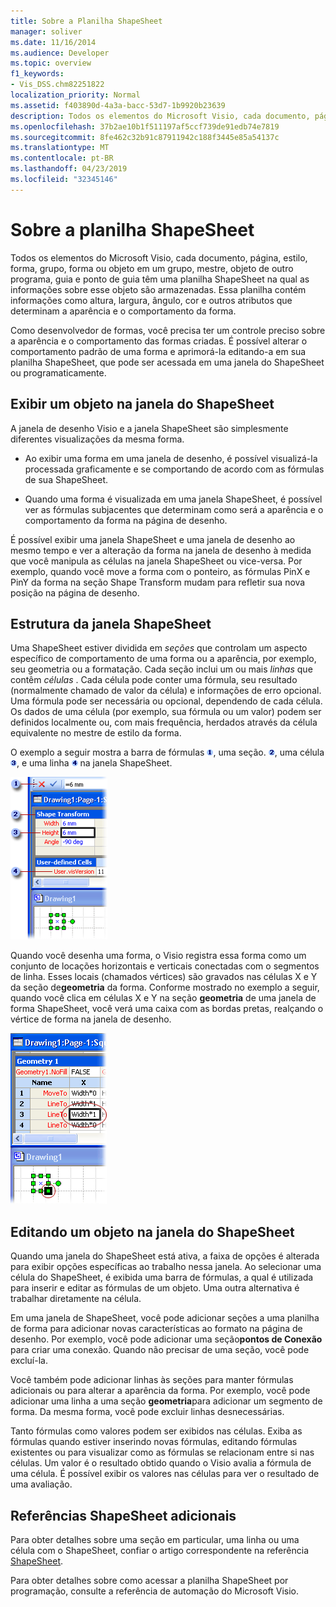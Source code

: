 ```yaml
---
title: Sobre a Planilha ShapeSheet
manager: soliver
ms.date: 11/16/2014
ms.audience: Developer
ms.topic: overview
f1_keywords:
- Vis_DSS.chm82251822
localization_priority: Normal
ms.assetid: f403890d-4a3a-bacc-53d7-1b9920b23639
description: Todos os elementos do Microsoft Visio, cada documento, página, estilo, forma, grupo, forma ou objeto em um grupo, mestre, objeto de outro programa, guia e ponto de guia têm uma planilha ShapeSheet na qual as informações sobre esse objeto são armazenadas. Essa planilha contém informações como altura, largura, ângulo, cor e outros atributos que determinam a aparência e o comportamento da forma.
ms.openlocfilehash: 37b2ae10b1f511197af5ccf739de91edb74e7819
ms.sourcegitcommit: 8fe462c32b91c87911942c188f3445e85a54137c
ms.translationtype: MT
ms.contentlocale: pt-BR
ms.lasthandoff: 04/23/2019
ms.locfileid: "32345146"
---
```

# <a name="about-the-shapesheet-spreadsheet"></a>Sobre a planilha ShapeSheet

Todos os elementos do Microsoft Visio, cada documento, página, estilo, forma, grupo, forma ou objeto em um grupo, mestre, objeto de outro programa, guia e ponto de guia têm uma planilha ShapeSheet na qual as informações sobre esse objeto são armazenadas. Essa planilha contém informações como altura, largura, ângulo, cor e outros atributos que determinam a aparência e o comportamento da forma.
  
Como desenvolvedor de formas, você precisa ter um controle preciso sobre a aparência e o comportamento das formas criadas. É possível alterar o comportamento padrão de uma forma e aprimorá-la editando-a em sua planilha ShapeSheet, que pode ser acessada em uma janela do ShapeSheet ou programaticamente.
  
## <a name="viewing-an-object-in-a-shapesheet-window"></a>Exibir um objeto na janela do ShapeSheet

A janela de desenho Visio e a janela ShapeSheet são simplesmente diferentes visualizações da mesma forma.
  
- Ao exibir uma forma em uma janela de desenho, é possível visualizá-la processada graficamente e se comportando de acordo com as fórmulas de sua ShapeSheet.
    
- Quando uma forma é visualizada em uma janela ShapeSheet, é possível ver as fórmulas subjacentes que determinam como será a aparência e o comportamento da forma na página de desenho.
    
É possível exibir uma janela ShapeSheet e uma janela de desenho ao mesmo tempo e ver a alteração da forma na janela de desenho à medida que você manipula as células na janela ShapeSheet ou vice-versa. Por exemplo, quando você move a forma com o ponteiro, as fórmulas PinX e PinY da forma na seção Shape Transform mudam para refletir sua nova posição na página de desenho.
  
## <a name="structure-of-the-shapesheet-window"></a>Estrutura da janela ShapeSheet

Uma ShapeSheet estiver dividida em *seções* que controlam um aspecto específico de comportamento de uma forma ou a aparência, por exemplo, seu geometria ou a formatação. Cada seção inclui um ou mais *linhas* que contêm *células* . Cada célula pode conter uma fórmula, seu resultado (normalmente chamado de valor da célula) e informações de erro opcional. Uma fórmula pode ser necessária ou opcional, dependendo de cada célula. Os dados de uma célula (por exemplo, sua fórmula ou um valor) podem ser definidos localmente ou, com mais frequência, herdados através da célula equivalente no mestre de estilo da forma. 
  
O exemplo a seguir mostra a barra de fórmulas ![barra de fórmulas](media/callout1_ZA01036259.gif), uma seção. ![seção](media/callout2_ZA01036260.gif), uma célula ![célula](media/callout3_ZA01036261.gif), e uma linha ![row](media/callout4_ZA01036262.gif) na janela ShapeSheet. 
  
![janela ShapeSheet.](media/ShpSheetRef_CA_02a_ZA07645861.gif)
  
Quando você desenha uma forma, o Visio registra essa forma como um conjunto de locações horizontais e verticais conectadas com o segmentos de linha. Esses locais (chamados vértices) são gravados nas células X e Y da seção de**geometria** da forma. Conforme mostrado no exemplo a seguir, quando você clica em células X e Y na seção **geometria** de uma janela de forma ShapeSheet, você verá uma caixa com as bordas pretas, realçando o vértice de forma na janela de desenho. 
  
![Caixa com bordas pretas, realçando o vértice de forma na janela de desenho](media/ShpSheetRef_CA_01_ZA07645860.gif)
  
## <a name="editing-an-object-in-the-shapesheet-window"></a>Editando um objeto na janela do ShapeSheet

Quando uma janela do ShapeSheet está ativa, a faixa de opções é alterada para exibir opções específicas ao trabalho nessa janela. Ao selecionar uma célula do ShapeSheet, é exibida uma barra de fórmulas, a qual é utilizada para inserir e editar as fórmulas de um objeto. Uma outra alternativa é trabalhar diretamente na célula.
  
Em uma janela de ShapeSheet, você pode adicionar seções a uma planilha de forma para adicionar novas características ao formato na página de desenho. Por exemplo, você pode adicionar uma seção**pontos de Conexão** para criar uma conexão. Quando não precisar de uma seção, você pode excluí-la. 
  
Você também pode adicionar linhas às seções para manter  fórmulas adicionais ou para alterar a aparência da forma. Por exemplo, você pode adicionar uma linha a uma seção **geometria**para adicionar um segmento de forma. Da mesma forma, você pode excluir linhas desnecessárias. 
  
Tanto fórmulas como valores podem ser exibidos nas células. Exiba as fórmulas quando estiver inserindo novas fórmulas, editando fórmulas existentes ou para visualizar como as fórmulas se relacionam entre si nas células. Um valor é o resultado obtido quando o Visio avalia a fórmula de uma célula. É possível exibir os valores nas células para ver o resultado de uma avaliação.
  
## <a name="additional-shapesheet-references"></a>Referências ShapeSheet adicionais

Para obter detalhes sobre uma seção em particular, uma linha ou uma célula com o ShapeSheet, confiar o artigo correspondente na referência [ShapeSheet](reference-visio-shapesheet.md).
  
Para obter detalhes sobre como acessar a planilha ShapeSheet por programação, consulte a referência de automação do Microsoft Visio.
  

